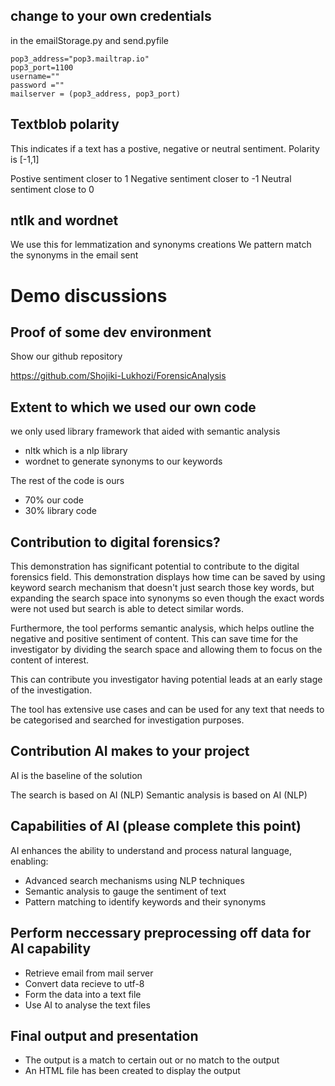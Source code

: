 ## change to your own credentials

in the emailStorage.py and send.pyfile

    pop3_address="pop3.mailtrap.io"
    pop3_port=1100
    username=""
    password =""
    mailserver = (pop3_address, pop3_port)



## Textblob polarity

This indicates if a text has a postive, negative or neutral sentiment. Polarity is [-1,1]

Postive sentiment closer to 1
Negative sentiment closer to -1
Neutral sentiment close to 0


## ntlk and wordnet 

We use this for lemmatization and synonyms creations
We pattern match the synonyms in the email sent

# Demo discussions

## Proof of some dev environment

Show our github repository

https://github.com/Shojiki-Lukhozi/ForensicAnalysis

## Extent to which we used our own code

we only used library framework that aided with semantic analysis 
- nltk which is a nlp library
- wordnet to generate synonyms to our keywords

The rest of the code is ours

- 70% our code  
- 30% library code

## Contribution to digital forensics?

This demonstration has significant potential to contribute to the digital forensics field.
This demonstration displays how time can be saved by using keyword search mechanism that doesn't just search those key words,
but expanding the search space into synonyms so even though the exact words were not used but search is able to detect similar words. 

Furthermore, the tool performs semantic analysis, which helps outline the negative and positive sentiment of content. This can save time for the investigator by dividing the search space and allowing them to focus on the content of interest.

This can contribute you investigator having potential leads at an early stage of the investigation.

The tool has extensive use cases and can be used for any text that needs to be categorised and searched for investigation purposes.

## Contribution AI makes to your project

AI is the baseline of the solution 

The search is based on AI (NLP)
Semantic analysis is based on AI (NLP)


## Capabilities of AI (please complete this point)

AI enhances the ability to understand and process natural language, enabling:

- Advanced search mechanisms using NLP techniques
- Semantic analysis to gauge the sentiment of text
- Pattern matching to identify keywords and their synonyms

## Perform neccessary preprocessing off data for AI capability

- Retrieve email from mail server
- Convert data recieve to utf-8
- Form the data into a text file 
- Use AI to analyse the text files


## Final output and presentation

- The output is a match to certain out or no match to the output
- An HTML file has been created to display the output
